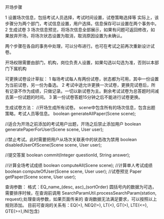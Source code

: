 开场步骤

1 设置场次信息，包括考试人员选择，考试时间设置，试卷策略选择等
    实际上，该步骤分为两个部门，考试信息设置，用户选择。信息保存可以设置在两个事务中。
2 生成试卷
3 场次信息预览，将场次信息全部展示，如果有问题可返回修改，如果放弃开场，将场次状态设置为取消，取消原因设置为未确认。

两个步骤在各自的事务中处理，可以分布进行。也可在考试之前再次重新设计试卷。


开场权限需要由部门，机构，岗位负责人设置，如果勾选以勾选为准，否则以本部门下属机构



可更换试卷设计草拟：
1 每场考试每人有两份试卷，状态都为可用，其中一份设置为当前试卷，另一份为备选。
2 考试中途允许更换一次试卷，更换完试卷后，所有记录不作为成绩，只做记录。一切以新试卷为主。剩余考试试卷为总答题时间减去第一份试题的时间。
3 第一份试卷答题15分钟之后不能进行试卷更换。






生成试卷方法：
//开场生成所有试卷。 scene中包含所有的场次信息，包含出题策略，考试人员等信息。
boolean generateAllPaper(Scene scene);

//适合为开场之前添加的考试用户出题，开场之后禁止添加用户
boolean generatePaperForUser(Scene scene, User user);

//禁止考试。此时需要把用户从场次关联表中的状态改为禁用
boolean disabledUserOfScene(Scene scene, User user);



//提交答案
boolean commit(Integer questionId, String answer);

//计算全场考试成绩
boolean computeAll(Scene scene);
//计算单人考试成绩
boolean computeOfUser(Scene scene, User user);
//试卷预览
Paper getPaper(Scene scene, User user);





查询参数：
格式：EQ_name_(desc, asc)_(sortOrder)  圆括号内的数据为可选，需要排序时候，在查询前调用
SearchParamUtil.processSearchParam(station, request);处理查询参数，如果页面传来的
查询数据无法满足要求，可以按照以上规则添加。
目前可查询的关系有：EQ(=), NEQ(!=), LT(<), GT(>), LTE(<=), GTE(>=),IN(包含)



